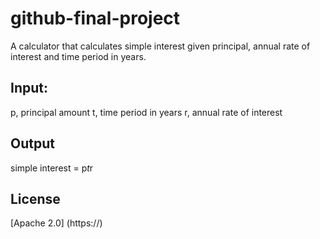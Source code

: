 # github-final-project

A calculator that calculates simple interest given principal, annual rate of interest and time period in years.

## Input:

   p, principal amount
   t, time period in years
   r, annual rate of interest
   
## Output

   simple interest = p*t*r

## License
[Apache 2.0]
(https://)
